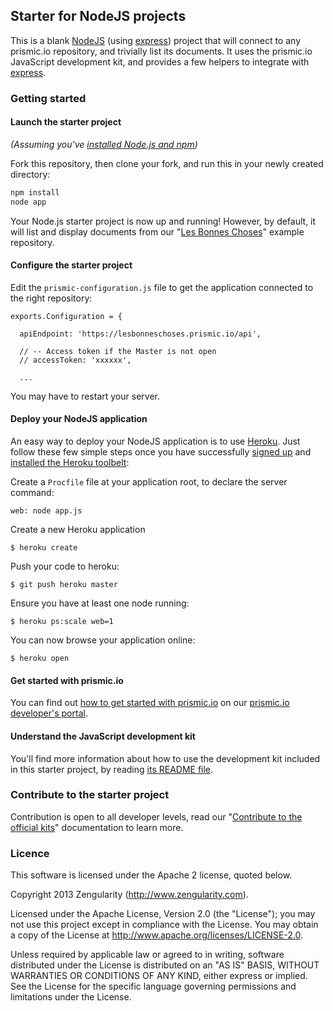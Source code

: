 ## Starter for NodeJS projects

This is a blank [NodeJS](http://nodejs.org/) (using [express](http://expressjs.com/)) project that will connect to any prismic.io repository, and trivially list its documents. It uses the prismic.io JavaScript development kit, and provides a few helpers to integrate with [express](http://expressjs.com/).

### Getting started

#### Launch the starter project

*(Assuming you've [installed Node.js and npm](http://www.joyent.com/blog/installing-node-and-npm/))*

Fork this repository, then clone your fork, and run this in your newly created directory:

```sh
npm install
node app
```

Your Node.js starter project is now up and running! However, by default, it will list and display documents from our "[Les Bonnes Choses](http://lesbonneschoses.prismic.me)" example repository.

#### Configure the starter project

Edit the `prismic-configuration.js` file to get the application connected to the right repository:

```
exports.Configuration = {

  apiEndpoint: 'https://lesbonneschoses.prismic.io/api',

  // -- Access token if the Master is not open
  // accessToken: 'xxxxxx',

  ...
```

You may have to restart your server.

#### Deploy your NodeJS application

An easy way to deploy your NodeJS application is to use [Heroku](http://www.heroku.com). Just follow these few simple steps once you have successfully [signed up](https://id.heroku.com/signup/www-header) and [installed the Heroku toolbelt](https://toolbelt.heroku.com/):

Create a `Procfile` file at your application root, to declare the server command:

```
web: node app.js
```

Create a new Heroku application

```
$ heroku create
```

Push your code to heroku:

```
$ git push heroku master
```

Ensure you have at least one node running:

```
$ heroku ps:scale web=1
```

You can now browse your application online:

```
$ heroku open
```

#### Get started with prismic.io

You can find out [how to get started with prismic.io](https://developers.prismic.io/documentation/UjBaQsuvzdIHvE4D/getting-started) on our [prismic.io developer's portal](https://developers.prismic.io/).

#### Understand the JavaScript development kit

You'll find more information about how to use the development kit included in this starter project, by reading [its README file](https://github.com/prismicio/javascript-kit/blob/master/README.md).

### Contribute to the starter project

Contribution is open to all developer levels, read our "[Contribute to the official kits](https://developers.prismic.io/documentation/UszOeAEAANUlwFpp/contribute-to-the-official-kits)" documentation to learn more.

### Licence

This software is licensed under the Apache 2 license, quoted below.

Copyright 2013 Zengularity (http://www.zengularity.com).

Licensed under the Apache License, Version 2.0 (the "License"); you may not use this project except in compliance with the License. You may obtain a copy of the License at http://www.apache.org/licenses/LICENSE-2.0.

Unless required by applicable law or agreed to in writing, software distributed under the License is distributed on an "AS IS" BASIS, WITHOUT WARRANTIES OR CONDITIONS OF ANY KIND, either express or implied. See the License for the specific language governing permissions and limitations under the License.
